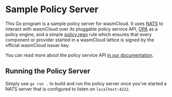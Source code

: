 # Sample Policy Server

This Go program is a sample policy server for wasmCloud. It uses [NATS](https://nats.io/) to interact with wasmCloud over its pluggable policy service API, [OPA](https://www.openpolicyagent.org) as a policy engine, and a simple [policy.rego](./policy.rego) rule which ensures that every component or provider started in a wasmCloud lattice is signed by the official wasmCloud issuer key.

You can read more about the policy service API [in our documentation](https://wasmcloud.com/docs/deployment/security/policy-service).

## Running the Policy Server

Simply use `go run .` to build and run the policy server once you've started a NATS server that is configured to listen on `localhost:4222`.
